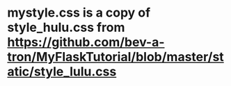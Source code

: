 # mystyle.css is a copy of style_hulu.css from https://github.com/bev-a-tron/MyFlaskTutorial/blob/master/static/style_lulu.css
